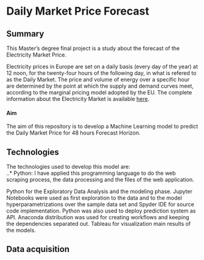 # Daily Market Price Forecast
## Summary
This Master’s degree final project is a study about the forecast of the Electricity Market Price.<br>

Electricity prices in Europe are set on a daily basis (every day of the year) at 12 noon, for the twenty-four hours of the following day, in what is refered to as the Daily Market. The price and volume of energy over a specific hour are determined by the point at which the supply and demand curves meet, according to the marginal pricing model adopted by the EU. The complete information about the Electricity Market is available [here](http://www.omie.es/inicio/mercados-y-productos/mercado-electricidad/nuestros-mercados-de-electricidad).<br>

#### Aim
The aim of this repository is to develop a Machine Learning model to predict the Daily Market Price for 48 hours Forecast Horizon.

## Technologies
The technologies used to develop this model are:<br>
..* Python: I have applied this programming language to do the web scraping process, the data processing and the files of the web application.

Python for the Exploratory Data Analysis and the modeling phase. Jupyter Notebooks were used as first exploration to the data and to the model hyperparametrizations over the sample data set and Spyder IDE for source code implementation. Python was also used to deploy prediction system as API. Anaconda distribution was used for creating workflows and keeping the dependencies separated out.
Tableau for visualization main results of the models.


## Data acquisition
